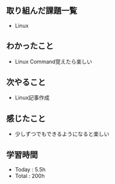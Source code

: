 ## 取り組んだ課題一覧
- Linux
## わかったこと
- Linux Command覚えたら楽しい
## 次やること
- Linux記事作成
## 感じたこと
- 少しずつでもできるようになると楽しい
## 学習時間
- Today : 5.5h
- Total : 200h
